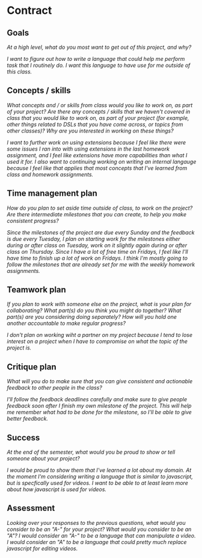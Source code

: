 # Contract

## Goals

_At a high level, what do you most want to get out of this project, and why?_

_I want to figure out how to write a language that could help me perform task that I routinely do. I want this language to have use for me outside of this class._

## Concepts / skills

_What concepts and / or skills from class would you like to work on, as part of your
project? Are there any concepts / skills that we haven't covered in class that you would
like to work on, as part of your project (for example, other things related to DSLs that
you have come across, or topics from other classes)? Why are you interested in working on
these things?_

_I want to further work on using extensions because I feel like there were some issues I ran into with using extensions in the last homework assignment, and I feel like extensions have more capabilities than what I used it for. I also want to continuing working on writing an internal langauge because I feel like that applies that most concepts that I've learned from class and homework assignments._

## Time management plan

_How do you plan to set aside time outside of class, to work on the project? Are there
intermediate milestones that you can create, to help you make consistent progress?_

_Since the milestones of the project are due every Sunday and the feedback is due every Tuesday, I plan on starting work for the milestones either during or after class on Tuesday, work on it slightly again during or after class on Thursday. Since I have a lot of free time on Fridays, I feel like I'll have time to finish up a lot of work on Fridays. I think I'm mostly going to follow the milestones that are already set for me with the weekly homework assignments._

## Teamwork plan

_If you plan to work with someone else on the project, what is your plan for
collaborating? What part(s) do you think you might do together? What part(s) are you
considering doing separately? How will you hold one another accountable to make regular
progress?_

_I don't plan on working wiht a partner on my project because I tend to lose interest on a project when I have to compromise on what the topic of the project is._

## Critique plan

_What will you do to make sure that you can give consistent and actionable feedback to
other people in the class?_

_I'll follow the feedback deadlines carefully and make sure to give people feedback soon after I finish my own milestone of the project. This will help me remember what had to be done for the milestone, so I'll be able to give better feedback._

## Success

_At the end of the semester, what would you be proud to show or tell someone about your
project?_

_I would be proud to show them that I've learned a lot about my domain. At the moment I'm considering writing a language that is similar to javascript, but is specfically used for videos. I want to be able to at least learn more about how javascript is used for videos._

## Assessment

_Looking over your responses to the previous questions, what would you consider to be an
"A-" for your project? What would you consider to be an "A"?_
_I would consider an "A-" to be a language that can manipulate a video. I would consider an "A" to be a language that could pretty much replace javascript for editing videos._
